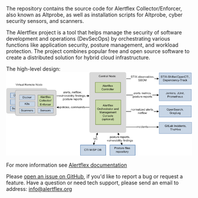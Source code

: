 The repository contains the source code for Alertflex Collector/Enforcer, also known as Altprobe, as well as installation scripts for Altprobe, cyber security sensors, and scanners.

The Alertflex project is a tool that helps manage the security of software development and operations (DevSecOps) by orchestrating various functions like application security, posture management, and workload protection. The project combines popular free and open source software to create a distributed solution for hybrid cloud infrastructure.

The high-level design:
![](https://github.com/alertflex/altprobe/blob/master/img/arch.png)

For more information see [Alertflex documentation](https://alertflex.github.io/doc)

Please [open an issue on GitHub](https://github.com/alertflex/altprobe/issues), if you'd like to report a bug or request a feature.
Have a question or need tech support, please send an email to address: info@alertflex.org

